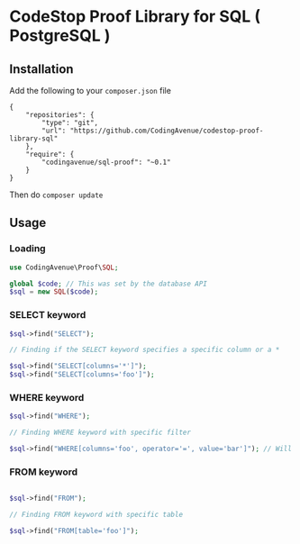 # CodeStop Proof Library for SQL ( PostgreSQL )

## Installation

Add the following to your `composer.json` file

```
{
    "repositories": {
        "type": "git",
        "url": "https://github.com/CodingAvenue/codestop-proof-library-sql"
    },
    "require": {
        "codingavenue/sql-proof": "~0.1"
    }
}
```
Then do `composer update`

## Usage

### Loading

```php
use CodingAvenue\Proof\SQL;

global $code; // This was set by the database API
$sql = new SQL($code);
```

### SELECT keyword

```php
$sql->find("SELECT");

// Finding if the SELECT keyword specifies a specific column or a *

$sql->find("SELECT[columns='*']");
$sql->find("SELECT[columns='foo']");
```

### WHERE keyword

```php
$sql->find("WHERE");

// Finding WHERE keyword with specific filter

$sql->find("WHERE[columns='foo', operator='=', value='bar']"); // Will match WHERE foo = 'bar'
```

### FROM keyword

```php

$sql->find("FROM");

// Finding FROM keyword with specific table

$sql->find("FROM[table='foo']");
```

